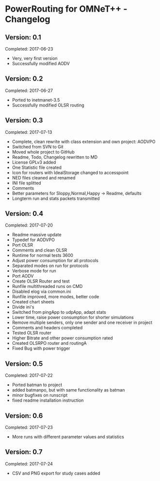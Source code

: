 PowerRouting for OMNeT++ - Changelog
====================================


Version: 0.1
------------

Completed: 2017-06-23

* Very, very first version
* Successfully modified AODV


Version: 0.2
------------

Completed: 2017-06-27

* Ported to inetmanet-3.5
* Successfully modified OLSR routing


Version: 0.3
------------

Completed: 2017-07-13

* Complete, clean rewrite with class extension and own project: AODVPO
* Switched from SVN to Git
* Moved whole project to GitHub
* Readme, Todo, Changelog rewritten to MD
* License GPLv3 added 
* One Statistic file created
* Icon for routers with IdealStorage changed to accesspoint
* NED files cleaned and renamed
* INI file splitted
* Comments
* Better parameters for Sloppy,Normal,Happy -> Readme, defaults
* Longterm run and stats packets transmitted


Version: 0.4
------------

Completed: 2017-07-20

* Readme massive update
* Typedef for AODVPO
* Port OLSR
* Comments and clean OLSR
* Runtime for normal tests 3600
* Adjust power consumption for all protocols
* Separated modes on run for protocols
* Verbose mode for run
* Port AODV
* Create OLSR Router and test
* Runfile multithreaded runs on CMD
* Disabled elog via common.ini
* Runfile improved, more modes, better code
* Created chart sheets
* Divide ini's
* Switched from pingApp to udpApp, adapt stats
* Lower time, raise power consumption for shorter simulations
* Remove multiple senders, only one sender and one receiver in project
* Comments and headers completed
* Tested OLSR router
* Higher Bitrate and other power consumption rated
* Created OLSRPO router and routingA
* Fixed Bug with power trigger


Version: 0.5
------------

Completed: 2017-07-22

* Ported batman to project
* added batmanpo, but with same functionality as batman
* minor bugfixes on runscript
* fixed readme installation instruction


Version: 0.6
------------

Completed: 2017-07-23

* More runs with different parameter values and statistics


Version: 0.7
------------

Completed: 2017-07-24

* CSV and PNG export for study cases added
